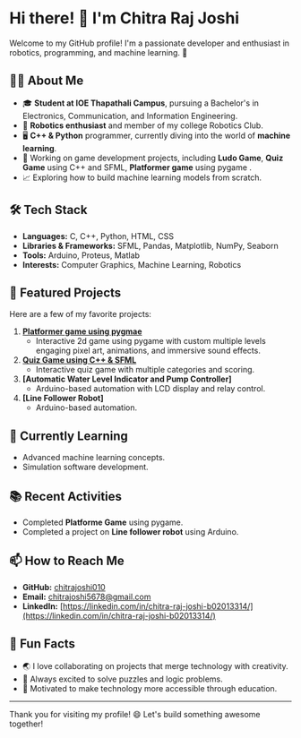# Hi there! 👋 I'm Chitra Raj Joshi

Welcome to my GitHub profile! I'm a passionate developer and enthusiast in robotics, programming, and machine learning. 🚀

## 👩‍💻 About Me

- 🎓 **Student at IOE Thapathali Campus**, pursuing a Bachelor's in Electronics, Communication, and Information Engineering.
- 🤖 **Robotics enthusiast** and member of my college Robotics Club.
- 🖥️ **C++ & Python** programmer, currently diving into the world of **machine learning**.
- 🎲 Working on game development projects, including **Ludo Game**, **Quiz Game** using C++ and SFML, **Platformer game** using pygame .
- 📈 Exploring how to build machine learning models from scratch.

## 🛠️ Tech Stack

- **Languages:** C, C++, Python, HTML, CSS
- **Libraries & Frameworks:** SFML, Pandas, Matplotlib, NumPy, Seaborn
- **Tools:** Arduino, Proteus, Matlab
- **Interests:** Computer Graphics, Machine Learning, Robotics

## 🌟 Featured Projects

Here are a few of my favorite projects:

1. **[Platformer game using pygmae](https://github.com/chitrajoshi010/Platformer-game.git)**
   - Interactive 2d game using pygame with custom multiple levels engaging pixel art, animations, and immersive sound effects.
2. **[Quiz Game using C++ & SFML](https://github.com/chitrajoshi010/Quiz-Game-using-SFML-and-C-plus-plus.git)**
   - Interactive quiz game with multiple categories and scoring.
3. **[Automatic Water Level Indicator and Pump Controller]**
   - Arduino-based automation with LCD display and relay control.
4. **[Line Follower Robot]**
   - Arduino-based automation.

## 🌱 Currently Learning

- Advanced machine learning concepts.
- Simulation software development.

## 📚 Recent Activities

- Completed **Platforme Game** using pygame.
- Completed a project on **Line follower robot** using Arduino.

## 📫 How to Reach Me

- **GitHub:** [chitrajoshi010](https://github.com/chitrajoshi010)
- **Email:** [chitrajoshi5678@gmail.com](mailto\:chitrajoshi5678@gmail.com)
- **LinkedIn:** [https://linkedin.com/in/chitra-raj-joshi-b02013314/](https://linkedin.com/in/chitra-raj-joshi-b02013314/)

## 🎉 Fun Facts

- 🌏 I love collaborating on projects that merge technology with creativity.
- 🧩 Always excited to solve puzzles and logic problems.
- 🌟 Motivated to make technology more accessible through education.

---

Thank you for visiting my profile! 😄 Let's build something awesome together!

